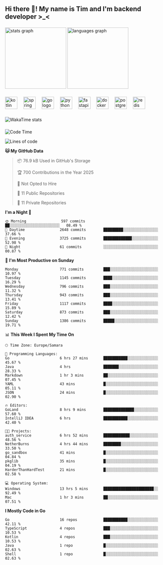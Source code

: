 <h2 align="left">Hi there 👋! My name is Tim and I'm backend developer >_<</h2>

###

<div align="left">
  <img src="https://github-readme-stats-qilm.vercel.app/api?username=intezya&hide_title=false&hide_rank=false&show_icons=true&include_all_commits=true&count_private=true&disable_animations=false&theme=omni&locale=en&hide_border=true&order=1&show=prs_merged&hide=issues" height="200" alt="stats graph"  />
  <img src="https://github-readme-stats-qilm.vercel.app/api/top-langs?username=intezya&locale=en&hide_title=false&layout=donut&langs_count=5&theme=omni&hide_border=true&order=2&exclude_repo=github-readme-stats&hide=mako" height="200" alt="languages graph"  />
</div>

###

<div align="left">
  <img src="https://img.shields.io/badge/Kotlin-7F52FF?logo=kotlin&logoColor=white&style=for-the-badge" height="40" alt="kotlin logo"  />
  <img width="12" />
  <img src="https://img.shields.io/badge/Spring-6DB33F?logo=spring&logoColor=black&style=for-the-badge" height="40" alt="spring logo"  />
  <img width="12" />
  <img src="https://img.shields.io/badge/Go-00ADD8?logo=go&logoColor=white&style=for-the-badge" height="40" alt="go logo"  />
  <img width="12" />
  <img src="https://img.shields.io/badge/Python-3776AB?logo=python&logoColor=white&style=for-the-badge" height="40" alt="python logo"  />
  <img width="12" />
  <img src="https://img.shields.io/badge/FastAPI-009688?logo=fastapi&logoColor=white&style=for-the-badge" height="40" alt="fastapi logo"  />
  <img width="12" />
  <img src="https://img.shields.io/badge/Docker-2496ED?logo=docker&logoColor=white&style=for-the-badge" height="40" alt="docker logo"  />
  <img width="12" />
  <img src="https://img.shields.io/badge/PostgreSQL-4169E1?logo=postgresql&logoColor=white&style=for-the-badge" height="40" alt="postgresql logo"  />
  <img width="12" />
  <img src="https://img.shields.io/badge/Redis-DC382D?logo=redis&logoColor=white&style=for-the-badge" height="40" alt="redis logo"  />
</div>

###

<picture>
	<source
		srcset="https://github-readme-stats-qilm.vercel.app/api/wakatime?username=intezya&theme=omni&layout=compact&hide_border=true"
		media="(prefers-color-scheme: dark)%2C (prefers-color-scheme: no-preference)"
	/>
	<img alt="WakaTime stats" src="https://github-readme-stats-qilm.vercel.app/api/wakatime?username=intezya&theme=omni&layout=compact&hide_border=true&"/>
</picture>

###

<!--START_SECTION:waka-->
![Code Time](http://img.shields.io/badge/Code%20Time-823%20hrs%2044%20mins-blue)

![Lines of code](https://img.shields.io/badge/From%20Hello%20World%20I%27ve%20Written-1.0%20million%20lines%20of%20code-blue)

**🐱 My GitHub Data** 

> 📦 76.9 kB Used in GitHub's Storage 
 > 
> 🏆 700 Contributions in the Year 2025
 > 
> 🚫 Not Opted to Hire
 > 
> 📜 11 Public Repositories 
 > 
> 🔑 11 Private Repositories 
 > 
**I'm a Night 🦉** 

```text
🌞 Morning                597 commits         ██░░░░░░░░░░░░░░░░░░░░░░░   08.49 % 
🌆 Daytime                2648 commits        █████████░░░░░░░░░░░░░░░░   37.66 % 
🌃 Evening                3725 commits        █████████████░░░░░░░░░░░░   52.98 % 
🌙 Night                  61 commits          ░░░░░░░░░░░░░░░░░░░░░░░░░   00.87 % 
```
📅 **I'm Most Productive on Sunday** 

```text
Monday                   771 commits         ███░░░░░░░░░░░░░░░░░░░░░░   10.97 % 
Tuesday                  1145 commits        ████░░░░░░░░░░░░░░░░░░░░░   16.29 % 
Wednesday                796 commits         ███░░░░░░░░░░░░░░░░░░░░░░   11.32 % 
Thursday                 943 commits         ███░░░░░░░░░░░░░░░░░░░░░░   13.41 % 
Friday                   1117 commits        ████░░░░░░░░░░░░░░░░░░░░░   15.89 % 
Saturday                 873 commits         ███░░░░░░░░░░░░░░░░░░░░░░   12.42 % 
Sunday                   1386 commits        █████░░░░░░░░░░░░░░░░░░░░   19.71 % 
```


📊 **This Week I Spent My Time On** 

```text
🕑︎ Time Zone: Europe/Samara

💬 Programming Languages: 
Go                       6 hrs 27 mins       ███████████░░░░░░░░░░░░░░   45.67 % 
Java                     4 hrs               ███████░░░░░░░░░░░░░░░░░░   28.33 % 
Markdown                 1 hr 3 mins         ██░░░░░░░░░░░░░░░░░░░░░░░   07.45 % 
YAML                     43 mins             █░░░░░░░░░░░░░░░░░░░░░░░░   05.11 % 
JSON                     24 mins             █░░░░░░░░░░░░░░░░░░░░░░░░   02.90 % 

🔥 Editors: 
GoLand                   8 hrs 9 mins        ██████████████░░░░░░░░░░░   57.60 % 
IntelliJ IDEA            6 hrs               ███████████░░░░░░░░░░░░░░   42.40 % 

🐱‍💻 Projects: 
auth_service             6 hrs 52 mins       ████████████░░░░░░░░░░░░░   48.56 % 
NetherBurns              4 hrs 44 mins       ████████░░░░░░░░░░░░░░░░░   33.50 % 
go_sandbox               41 mins             █░░░░░░░░░░░░░░░░░░░░░░░░   04.84 % 
pkglib                   35 mins             █░░░░░░░░░░░░░░░░░░░░░░░░   04.19 % 
HarderThanHardTest       21 mins             █░░░░░░░░░░░░░░░░░░░░░░░░   02.58 % 

💻 Operating System: 
Windows                  13 hrs 5 mins       ███████████████████████░░   92.49 % 
Mac                      1 hr 3 mins         ██░░░░░░░░░░░░░░░░░░░░░░░   07.51 % 
```

**I Mostly Code in Go** 

```text
Go                       16 repos            ███████████░░░░░░░░░░░░░░   42.11 % 
TypeScript               4 repos             ███░░░░░░░░░░░░░░░░░░░░░░   10.53 % 
Kotlin                   4 repos             ███░░░░░░░░░░░░░░░░░░░░░░   10.53 % 
Java                     1 repo              █░░░░░░░░░░░░░░░░░░░░░░░░   02.63 % 
Shell                    1 repo              █░░░░░░░░░░░░░░░░░░░░░░░░   02.63 % 
```




<!--END_SECTION:waka-->
